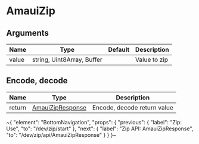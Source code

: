 
# AmauiZip

## Arguments

Name | Type | Default | Description
-----|------|---------|------------
value | <span class='amaui\_string'>string</span>, <span class='amaui\_other'>Uint8Array</span>, <span class='amaui\_other'>Buffer</span> | | Value to zip


## Encode, decode

Name | Type | Description
-----|------|------------
return | [AmauiZipResponse](/dev/zip/api/AmauiZipResponse) | Encode, decode return value

~{
  "element": "BottomNavigation",
  "props": {
    "previous": {
      "label": "Zip: Use",
      "to": "/dev/zip/start"
    },
    "next": {
      "label": "Zip API: AmauiZipResponse",
      "to": "/dev/zip/api/AmauiZipResponse"
    }
  }
}~
